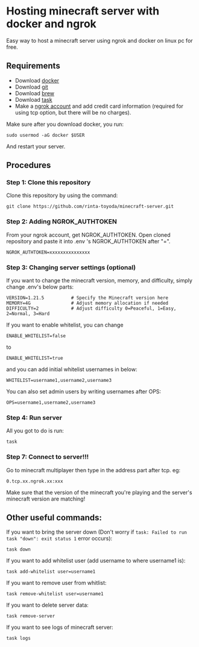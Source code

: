 # Hosting minecraft server with docker and ngrok
Easy way to host a minecraft server using ngrok and docker on linux pc for free.

## Requirements
- Download [docker](https://docs.docker.com/desktop/setup/install/linux/)
- Download [git](https://git-scm.com/downloads/linux)
- Download [brew](https://brew.sh/)
- Download [task](https://taskfile.dev/installation/)
- Make a [ngrok account](https://www.google.com/url?sa=t&source=web&rct=j&opi=89978449&url=https://dashboard.ngrok.com/signup&ved=2ahUKEwjSmPyv7eOMAxUyR2wGHaw0DEQQFnoECAkQAQ&usg=AOvVaw0Eem619whOco8fyiLYYfC6) and add credit card information (required for using tcp option, but there will be no charges).

Make sure after you download docker, you run:
```
sudo usermod -aG docker $USER
```
And restart your server.

## Procedures

### Step 1: Clone this repository
Clone this repository by using the command:
```
git clone https://github.com/rinta-toyoda/minecraft-server.git
```

### Step 2: Adding NGROK_AUTHTOKEN
From your ngrok account, get NGROK_AUTHTOKEN. Open cloned repository and paste it into .env 's NGROK_AUTHTOKEN after "=".
```
NGROK_AUTHTOKEN=xxxxxxxxxxxxxxx
```

### Step 3: Changing server settings (optional)
If you want to change the minecraft version, memory, and difficulty, simply change .env's below parts:
```
VERSION=1.21.5          # Specify the Minecraft version here
MEMORY=4G               # Adjust memory allocation if needed
DIFFICULTY=2            # Adjust difficulty 0=Peaceful, 1=Easy, 2=Normal, 3=Hard    
```

If you want to enable whitelist, you can change
```
ENABLE_WHITELIST=false
```
to
```
ENABLE_WHITELIST=true
```
and you can add initial whitelist usernames in below:
```
WHITELIST=username1,username2,username3
```

You can also set admin users by writing usernames after OPS:
```
OPS=username1,username2,username3
```

### Step 4: Run server
All you got to do is run:
```
task
```

### Step 7: Connect to server!!!
Go to minecraft multiplayer then type in the address part after tcp.
eg:
```
0.tcp.xx.ngrok.xx:xxx
```

Make sure that the version of the minecraft you're playing and the server's minecraft version are matching!


## Other useful commands:
If you want to bring the server down (Don't worry if `task: Failed to run task "down": exit status 1` error occurs):
```
task down
```

If you want to add whitelist user (add username to where username1 is):
```
task add-whitelist user=username1
```

If you want to remove user from whitlist:
 ```
task remove-whitelist user=username1
```

If you want to delete server data:
```
task remove-server
```

If you want to see logs of minecraft server:
```
task logs
```